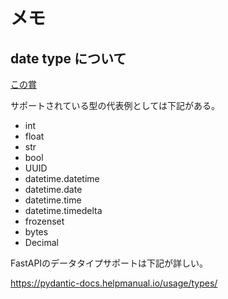 # メモ
## date type について

[この賞](https://fastapi.tiangolo.com/tutorial/extra-data-types/)

サポートされている型の代表例としては下記がある。

* int
* float
* str
* bool
* UUID
* datetime.datetime
* datetime.date
* datetime.time
* datetime.timedelta
* frozenset
* bytes
* Decimal

FastAPIのデータタイプサポートは下記が詳しい。

https://pydantic-docs.helpmanual.io/usage/types/

